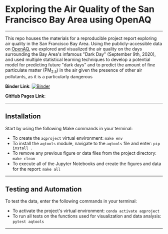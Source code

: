 # Exploring the Air Quality of the San Francisco Bay Area using OpenAQ #
***
This repo houses the materials for a reproducible project report exploring air quality in the San Francisco Bay Area. Using the publicly-accessible data on [OpenAQ](https://openaq.org/#/), we explored and visualized the air quality on the days surrounding the Bay Area's infamous "Dark Day" (September 9th, 2020), and used multiple statistical learning techniques to develop a potential model for predicting future "dark days" and to predict the amount of fine particulate matter (PM<sub>2.5</sub>) in the air given the presence of other air pollutants, as it is a particularly dangerous  


__Binder Link__: [![Binder](https://mybinder.org/badge_logo.svg)](https://mybinder.org/v2/gh/UCB-stat-159-s22/hw07-group13/HEAD?labpath=Main.ipynb)

__GitHub Pages Link__:
***
## Installation ##

Start by using the following Make commands in your terminal:

- To create the `aqproject` virtual environment: `make env` 
- To install the `aqtools` module, navigate to the `aqtools` file and enter: `pip install .`
- To remove any previous figure or data files from the project directory: `make clean`
- To execute all of the Jupyter Notebooks and create the figures and data for the report: `make all`

***
## Testing and Automation ##

To test the data, enter the following commands in your terminal:

- To activate the project's virtual environment: `conda activate aqproject` 
- To run all tests on the functions used for visualization and data analysis: `pytest aqtools` 

***